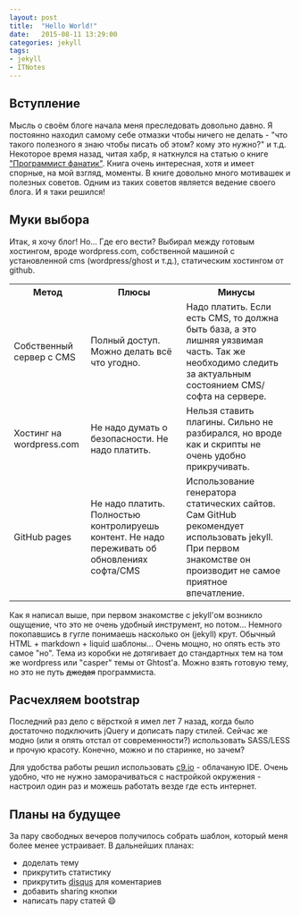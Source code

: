 ```yaml
---
layout: post
title:  "Hello World!"
date:   2015-08-11 13:29:00
categories: jekyll
tags:
- jekyll
- ITNotes
---
```


## Вступление
Мысль о своём блоге начала меня преследовать довольно давно. Я постоянно находил самому себе отмазки чтобы ничего не делать - "что такого полезного я знаю чтобы писать об этом? кому это нужно?" и т.д. Некоторое время назад, читая хабр, я наткнулся на статью о книге ["Программист фанатик"](http://www.ozon.ru/context/detail/id/32218784/). Книга очень интересная, хотя и имеет спорные, на мой взгляд, моменты. В книге довольно много мотивашек и полезных советов. Одним из таких советов является ведение своего блога. И я таки решился!

## Муки выбора
Итак, я хочу блог! Но... Где его вести? Выбирал между готовым хостингом, вроде wordpress.com, собственной машиной с установленной cms (wordpress/ghost и т.д.), статическим хостингом от github.

<table class="table table-hover">
    <tr>
        <th>Метод</th>
        <th>Плюсы</th>
        <th>Минусы</th>
    </tr>
    <tr>
        <td>Собственный сервер с CMS</td>
        <td>Полный доступ. Можно делать всё что угодно. </td>
        <td>Надо платить. Если есть CMS, то должна быть база, а это лишняя уязвимая часть. Так же необходимо следить за актуальным состоянием CMS/софта на сервере.</td>
    </tr>
    <tr>
        <td>Хостинг на wordpress.com</td>
        <td>Не надо думать о безопасности. Не надо платить.</td>
        <td>Нельзя ставить плагины. Сильно не разбирался, но вроде как и скрипты не очень удобно прикручивать.</td>
    </tr>
    <tr>
        <td>GitHub pages</td>
        <td>Не надо платить. Полностью контролируешь контент. Не надо переживать об обновлениях софта/CMS</td>
        <td>Использование генератора статических сайтов. Сам GitHub рекомендует использовать jekyll. При первом знакомстве он производит не самое приятное впечатление.</td>
    </tr>
</table>

Как я написал выше, при первом знакомстве с jekyll'ом возникло ощущение, что это не очень удобный инструмент, но потом... Немного покопавшись в гугле понимаешь насколько он (jekyll) крут. Обычный HTML + markdown + liquid шаблоны... Очень мощно, но опять есть это самое "но". Тема из коробки не дотягивает до стандартных тем на том же wordpress или "casper" темы от Ghtost'а. Можно взять готовую тему, но это не путь <s>джедая</s> программиста.

## Расчехляем bootstrap
Последний раз дело с вёрсткой я имел лет 7 назад, когда было достаточно подключить jQuery и дописать пару стилей. Сейчас же модно (или я опять отстал от современности?) использовать SASS/LESS и прочую красоту. Конечно, можно и по старинке, но зачем?

Для удобства работы решил использовать [c9.io](https://c9.io) - облачаную IDE. Очень удобно, что не нужно заморачиваться с настройкой окружения - настроил один раз и можешь работать везде где есть интернет.

## Планы на будущее
За пару свободных вечеров получилось собрать шаблон, который меня более менее устраивает. В дальнейших планах:

- доделать тему
- прикрутить статистику
- прикрутить [disqus](https://disqus.com/) для коментариев
- добавить sharing кнопки
- написать пару статей :smile:
